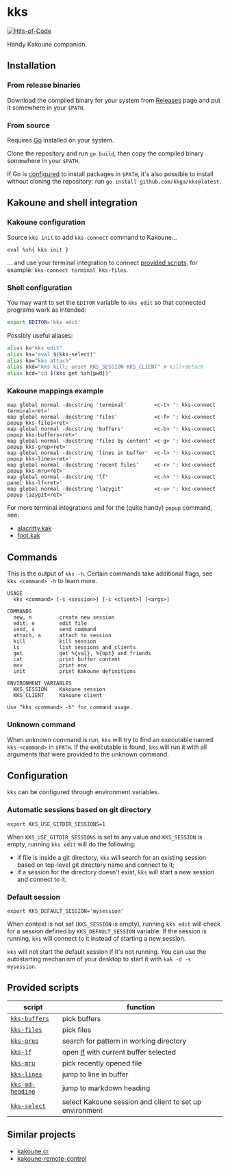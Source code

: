 # kks

[![Hits-of-Code](https://hitsofcode.com/github/kkga/kks?branch=main)](https://hitsofcode.com)

Handy Kakoune companion.

## Installation

### From release binaries

Download the compiled binary for your system from
[Releases](https://github.com/kkga/kks/releases) page and put it somewhere in
your `$PATH`.

### From source

Requires [Go](https://golang.org/) installed on your system.

Clone the repository and run `go build`, then copy the compiled binary somewhere
in your `$PATH`.

If Go is [configured](https://golang.org/ref/mod#go-install) to install packages
in `$PATH`, it's also possible to install without cloning the repository: run
`go install github.com/kkga/kks@latest`.

## Kakoune and shell integration

### Kakoune configuration

Source `kks init` to add `kks-connect` command to Kakoune...

```kak
eval %sh{ kks init }
```

... and use your terminal integration to connect
[provided scripts](#provided-scripts), for example:
`kks-connect terminal kks-files`.

### Shell configuration

You may want to set the `EDITOR` variable to `kks edit` so that connected
programs work as intended:

```sh
export EDITOR='kks edit'
```

Possibly useful aliases:

```sh
alias k="kks edit"
alias ks="eval $(kks-select)"
alias ka="kks attach"
alias kkd="kks kill; unset KKS_SESSION KKS_CLIENT" # kill+detach
alias kcd="cd $(kks get %sh{pwd})"
```

### Kakoune mappings example

```kak
map global normal -docstring 'terminal'         <c-t> ': kks-connect terminal<ret>'
map global normal -docstring 'files'            <c-f> ': kks-connect popup kks-files<ret>'
map global normal -docstring 'buffers'          <c-b> ': kks-connect popup kks-buffers<ret>'
map global normal -docstring 'files by content' <c-g> ': kks-connect popup kks-grep<ret>'
map global normal -docstring 'lines in buffer'  <c-l> ': kks-connect popup kks-lines<ret>'
map global normal -docstring 'recent files'     <c-r> ': kks-connect popup kks-mru<ret>'
map global normal -docstring 'lf'               <c-h> ': kks-connect panel kks-lf<ret>'
map global normal -docstring 'lazygit'          <c-v> ': kks-connect popup lazygit<ret>'
```

For more terminal integrations and for the (quite handy) `popup` command, see:

- [alacritty.kak](https://github.com/alexherbo2/alacritty.kak)
- [foot.kak](https://github.com/kkga/foot.kak)

## Commands

This is the output of `kks -h`. Certain commands take additional flags, see
`kks <command> -h` to learn more.

```
USAGE
  kks <command> [-s <session>] [-c <client>] [<args>]

COMMANDS
  new, n         create new session
  edit, e        edit file
  send, s        send command
  attach, a      attach to session
  kill           kill session
  ls             list sessions and clients
  get            get %{val}, %{opt} and friends
  cat            print buffer content
  env            print env
  init           print Kakoune definitions

ENVIRONMENT VARIABLES
  KKS_SESSION    Kakoune session
  KKS_CLIENT     Kakoune client

Use "kks <command> -h" for command usage.
```

### Unknown command

When unknown command is run, `kks` will try to find an executable named
`kks-<command>` in `$PATH`. If the executable is found, `kks` will run it
with all arguments that were provided to the unknown command.
 
## Configuration

`kks` can be configured through environment variables.

### Automatic sessions based on git directory

```
export KKS_USE_GITDIR_SESSIONS=1
```

When `KKS_USE_GITDIR_SESSIONS` is set to any value and `KKS_SESSION` is empty,
running `kks edit` will do the following:

- if file is inside a git directory, `kks` will search for an existing session
  based on top-level git directory name and connect to it;
- if a session for the directory doesn't exist, `kks` will start a new session
  and connect to it.

### Default session

```
export KKS_DEFAULT_SESSION='mysession'
```

When context is not set (`KKS_SESSION` is empty), running `kks edit` will check
for a session defined by `KKS_DEFAULT_SESSION` variable. If the session is
running, `kks` will connect to it instead of starting a new session.

`kks` will not start the default session if it's not running. You can use the
autostarting mechanism of your desktop to start it with `kak -d -s mysession`.

## Provided scripts

| script                                       | function                                                |
| -------------------------------------------- | ------------------------------------------------------- |
| [`kks-buffers`](./scripts/kks-buffers)       | pick buffers                                            |
| [`kks-files`](./scripts/kks-files)           | pick files                                              |
| [`kks-grep`](./scripts/kks-grep)             | search for pattern in working directory                 |
| [`kks-lf`](./scripts/kks-lf)                 | open [lf] with current buffer selected                  |
| [`kks-mru`](./scripts/kks-mru)               | pick recently opened file                               |
| [`kks-lines`](./scripts/kks-lines)           | jump to line in buffer                                  |
| [`kks-md-heading`](./scripts/kks-md-heading) | jump to markdown heading                                |
| [`kks-select`](./scripts/kks-select)         | select Kakoune session and client to set up environment |

[lf]: https://github.com/gokcehan/lf

## Similar projects

- [kakoune.cr](https://github.com/alexherbo2/kakoune.cr)
- [kakoune-remote-control](https://github.com/danr/kakoune-remote-control)
